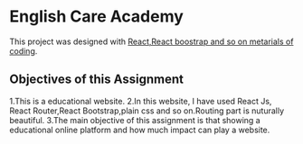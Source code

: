 # English Care Academy

This project was designed with [React,React boostrap and so on metarials of coding](https://sad-almeida-5bc27e.netlify.app/).

## Objectives of this Assignment
1.This is a educational website.
2.In this website, I have used React Js, React Router,React Bootstrap,plain css and so on.Routing part is nuturally beautiful.
3.The main objective of this assignment is that showing a educational online platform and how much impact can play a website.
